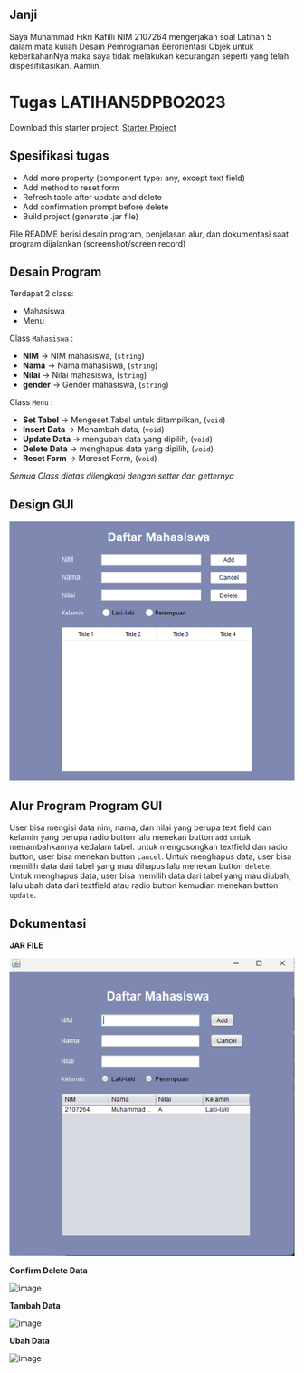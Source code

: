 ## Janji
Saya Muhammad Fikri Kafilli NIM 2107264 mengerjakan soal Latihan 5
dalam mata kuliah Desain Pemrograman Berorientasi Objek untuk keberkahanNya
maka saya tidak melakukan kecurangan seperti yang telah dispesifikasikan.
Aamiin.

# Tugas LATIHAN5DPBO2023
Download this starter project: [Starter Project](https://drive.google.com/file/d/1TEnEay74nhGcSS9PPzQcxksIlaQhTiZ2/view?usp=sharing) 
## Spesifikasi tugas
* Add more property (component type: any, except text field)
* Add method to reset form
* Refresh table after update and delete
* Add confirmation prompt before delete
* Build project (generate .jar file)

File README berisi desain program, penjelasan alur, dan dokumentasi saat program dijalankan (screenshot/screen record)


## Desain Program
Terdapat 2 class:
* Mahasiswa
* Menu

Class `Mahasiswa` :
* **NIM** -> NIM mahasiswa, (`string`)
* **Nama** -> Nama mahasiswa, (`string`)
* **Nilai** -> Nilai mahasiswa, (`string`)
* **gender** -> Gender mahasiswa, (`string`)

Class `Menu` :
* **Set Tabel** -> Mengeset Tabel untuk ditampilkan, (`void`)
* **Insert Data** -> Menambah data, (`void`)
* **Update Data** -> mengubah data yang dipilih, (`void`)
* **Delete Data** -> menghapus data yang dipilih, (`void`)
* **Reset Form** -> Mereset Form, (`void`)

_Semua Class diatas dilengkapi dengan setter dan getternya_

## Design GUI
![JAR FILE](design.png)


## Alur Program Program GUI

User bisa mengisi data nim, nama, dan nilai yang berupa text field dan kelamin yang berupa radio button lalu menekan button `add` untuk menambahkannya kedalam tabel. untuk mengosongkan textfield dan radio button, user bisa menekan button `cancel`. Untuk menghapus data, user bisa memilih data dari tabel yang mau dihapus lalu menekan button `delete`. Untuk menghapus data, user bisa memilih data dari tabel yang mau diubah, lalu ubah data dari textfield atau radio button kemudian menekan button `update`.



## Dokumentasi
**JAR FILE**

![JAR FILE](jar-file.png)

**Confirm Delete Data**

![image](https://user-images.githubusercontent.com/100756191/226260853-a0a43a21-1b4b-4609-8486-271847b7a919.png)

**Tambah Data**

![image](https://user-images.githubusercontent.com/100756191/226261147-410f09d6-4704-44dc-88ef-8f467ca87bf2.png)


**Ubah Data**

![image](https://user-images.githubusercontent.com/100756191/226261299-d65d0e73-0351-4678-84e3-182dc7533427.png)

